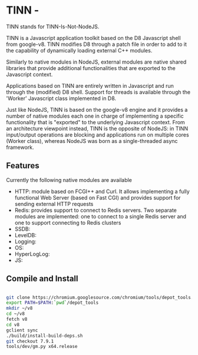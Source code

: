 # TINN - 
TINN stands for TINN-Is-Not-NodeJS. 

TINN is a Javascript application toolkit based on the D8 Javascript shell from google-v8. TINN modifies D8 through a patch
file in order to add to it the capability of dynamically loading external C++ modules. 

Similarly to native modules in NodeJS, external modules are native shared libraries that provide additional functionalities that are exported to the Javascript context. 

Applications based on TINN are entirely written in Javascript and run through the (modified) D8 shell. 
Support for threads is available through the 'Worker' Javascript class implemented in D8. 

Just like NodeJS, TINN is based on the google-v8 engine and it provides a number of native modules each one in charge of implementing a specific functionality that is "exported" to the underlying Javascript context. From an architecture viewpoint instead, TINN is the opposite of NodeJS: in TINN input/output operations are blocking and applications run on multiple cores (Worker class), whereas NodeJS was born as a single-threaded async framework.


## Features
Currently the following native modules are available

* HTTP: module based on FCGI++ and Curl. It allows implementing a fully functional Web Server (based on Fast CGI) and provides support for sending external HTTP requests 
* Redis: provides support to connect to Redis servers. Two separate modules are implemented: one to connect to a single Redis server  and one to support connecting to Redis clusters
* SSDB: 
* LevelDB:
* Logging:
* OS: 
* HyperLogLog:
* JS:

## Compile and Install

```sh

git clone https://chromium.googlesource.com/chromium/tools/depot_tools.git
export PATH=$PATH:`pwd`/depot_tools
mkdir ~/v8
cd ~/v8
fetch v8
cd v8
gclient sync
./build/install-build-deps.sh
git checkout 7.9.1
tools/dev/gm.py x64.release




```
